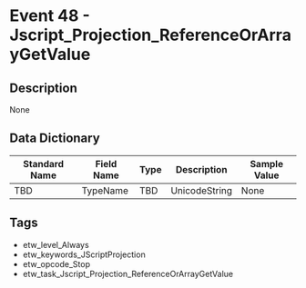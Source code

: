 # Event 48 - Jscript_Projection_ReferenceOrArrayGetValue

## Description
None

## Data Dictionary
|Standard Name|Field Name|Type|Description|Sample Value|
|---|---|---|---|---|
|TBD|TypeName|TBD|UnicodeString|None|None|

## Tags
* etw_level_Always
* etw_keywords_JScriptProjection
* etw_opcode_Stop
* etw_task_Jscript_Projection_ReferenceOrArrayGetValue
